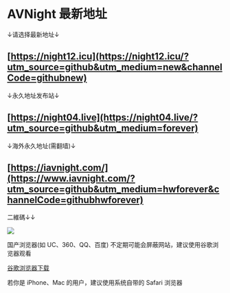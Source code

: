 # AVNight 最新地址
↓请选择最新地址↓

[https://night12.icu](https://night12.icu/?utm_source=github&utm_medium=new&channelCode=githubnew)
------------------------------------------------------------------------------
  
↓永久地址发布站↓

 [https://night04.live](https://night04.live/?utm_source=github&utm_medium=forever)
------------------------------------------------------------------------------
  
↓海外永久地址(需翻墙)↓

[https://iavnight.com/](https://www.iavnight.com/?utm_source=github&utm_medium=hwforever&channelCode=githubhwforever)
------------------------------------------------------------------------------
  
二維碼↓↓

[<img src="https://saops.xgcszyz.com/linlin/github/github%20night.png">](https://saops.xgcszyz.com/linlin/github/github%20night.png)
  
  
    
国产浏览器(如 UC、360、QQ、百度) 不定期可能会屏蔽网站，建议使用谷歌浏览器观看 

[谷歌浏览器下载](https://www.google.cn/chrome "谷歌浏览器")

若你是 iPhone、Mac 的用户，建议使用系统自带的 Safari 浏览器
